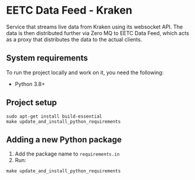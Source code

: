 # EETC Data Feed - Kraken
Service that streams live data from Kraken using its websocket API. The data is
then distributed further via Zero MQ to EETC Data Feed, which acts as a proxy
that distributes the data to the actual clients.

## System requirements
To run the project locally and work on it, you need the following:
- Python 3.8+

## Project setup
```commandline
sudo apt-get install build-essential
make update_and_install_python_requirements
```

## Adding a new Python package
1. Add the package name to `requirements.in`
2. Run:
```commandline
make update_and_install_python_requirements
```
